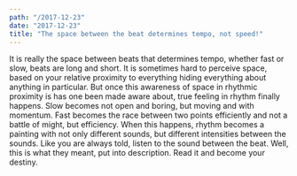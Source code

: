 ```yaml
---
path: "/2017-12-23"
date: "2017-12-23"
title: "The space between the beat determines tempo, not speed!"
---
```


It is really the space between beats that determines tempo, whether fast or slow, beats are long and short.
It is sometimes hard to perceive space, based on your relative proximity to everything hiding everything about
anything in particular.  But once this awareness of space in rhythmic proximity is has one been made aware about,
true feeling in rhythm finally happens.  Slow becomes not open and boring, but moving and with momentum.
Fast becomes the race between two points efficiently and not a battle of might, but efficiency.  When this happens,
rhythm becomes a painting with not only different sounds, but different intensities between the sounds.
Like you are always told, listen to the sound between the beat.  Well, this is what they meant, put into
description.  Read it and become your destiny.

